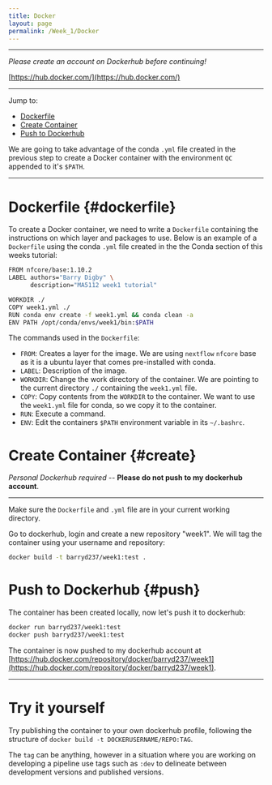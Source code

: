 ```yaml
---
title: Docker
layout: page
permalink: /Week_1/Docker
---
```


***

*Please create an account on Dockerhub before continuing!*

[https://hub.docker.com/](https://hub.docker.com/)

***

Jump to:
 - [Dockerfile](#dockerfile)
 - [Create Container](#create)
 - [Push to Dockerhub](#push)

We are going to take advantage of the conda `.yml` file created in the previous step to create a Docker container with the environment `QC` appended to it's `$PATH`.

***

# Dockerfile {#dockerfile}
To create a Docker container, we need to write a `Dockerfile` containing the instructions on which layer and packages to use. Below is an example of a `Dockerfile` using the conda `.yml` file created in the the Conda section of this weeks tutorial:

```bash
FROM nfcore/base:1.10.2
LABEL authors="Barry Digby" \
      description="MA5112 week1 tutorial"

WORKDIR ./
COPY week1.yml ./
RUN conda env create -f week1.yml && conda clean -a
ENV PATH /opt/conda/envs/week1/bin:$PATH
```

The commands used in the `Dockerfile`:
- `FROM`: Creates a layer for the image. We are using `nextflow` `nfcore` base as it is a ubuntu layer that comes pre-installed with conda.
- `LABEL`: Description of the image.
- `WORKDIR`: Change the work directory of the container. We are pointing to the current directory `./` containing the `week1.yml` file.
- `COPY`: Copy contents from the `WORKDIR` to the container. We want to use the `week1.yml` file for conda, so we copy it to the container.
- `RUN`: Execute a command.
- `ENV`: Edit the containers `$PATH` environment variable in its `~/.bashrc`.

# Create Container {#create}
*Personal Dockerhub required* -- **Please do not push to my dockerhub account**.

***

Make sure the `Dockerfile` and `.yml` file are in your current working directory.

Go to dockerhub, login and create a new repository "week1". We will tag the container using your username and repository:

```bash
docker build -t barryd237/week1:test .
```


# Push to Dockerhub {#push}
The container has been created locally, now let's push it to dockerhub:

```bash
docker run barryd237/week1:test
docker push barryd237/week1:test
```

The container is now pushed to my dockerhub account at [https://hub.docker.com/repository/docker/barryd237/week1](https://hub.docker.com/repository/docker/barryd237/week1).

***

# Try it yourself

Try publishing the container to your own dockerhub profile, following the structure of `docker build -t DOCKERUSERNAME/REPO:TAG`.

The `tag` can be anything, however in a situation where you are working on developing a pipeline use tags such as `:dev` to delineate between development versions and published versions.

